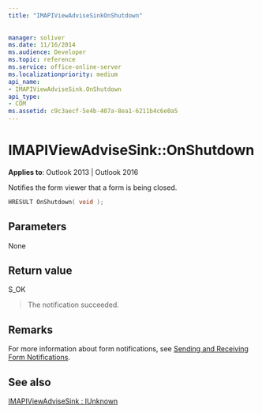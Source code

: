 ```yaml
---
title: "IMAPIViewAdviseSinkOnShutdown"
 
 
manager: soliver
ms.date: 11/16/2014
ms.audience: Developer
ms.topic: reference
ms.service: office-online-server
ms.localizationpriority: medium
api_name:
- IMAPIViewAdviseSink.OnShutdown
api_type:
- COM
ms.assetid: c9c3aecf-5e4b-407a-8ea1-6211b4c6e0a5
---
```


# IMAPIViewAdviseSink::OnShutdown

  
  
**Applies to**: Outlook 2013 | Outlook 2016 
  
Notifies the form viewer that a form is being closed.
  
```cpp
HRESULT OnShutdown( void );
```

## Parameters

None
  
## Return value

S_OK 
  
> The notification succeeded.
    
## Remarks

For more information about form notifications, see [Sending and Receiving Form Notifications](sending-and-receiving-form-notifications.md).
  
## See also



[IMAPIViewAdviseSink : IUnknown](imapiviewadvisesinkiunknown.md)

